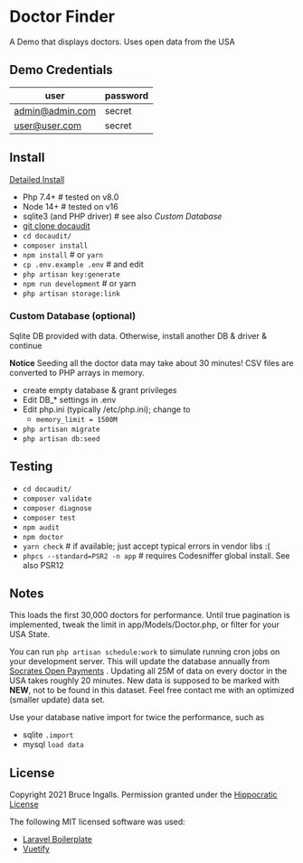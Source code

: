 # Doctor Finder
A Demo that displays doctors. Uses open data from the USA

## Demo Credentials
| user | password |
|---|---|
| admin@admin.com | secret
| user@user.com | secret

## Install
[Detailed Install](https://laravel.com/docs/8.x)

* Php 7.4+  # tested on v8.0
* Node 14+  # tested on v16
* sqlite3 (and PHP driver) # see also *Custom Database*
* [git clone docaudit](https://github.com/bingalls/docaudit)
* `cd docaudit/`
* `composer install`
* `npm install`  # or `yarn`
* `cp .env.example .env` # and edit
* `php artisan key:generate`
* `npm run development`   # or yarn
* `php artisan storage:link`

### Custom Database (optional)
Sqlite DB provided with data. 
Otherwise, install another DB & driver & continue

**Notice** Seeding all the doctor data may take about 30 minutes!
CSV files are converted to PHP arrays in memory.
* create empty database & grant privileges
* Edit DB_* settings in .env
* Edit php.ini (typically /etc/php.ini); change to
  * `memory_limit = 1500M`
* `php artisan migrate`
* `php artisan db:seed`

## Testing
* `cd docaudit/`
* `composer validate`
* `composer diagnose`
* `composer test`
* `npm audit`
* `npm doctor`
* `yarn check`        # if available; just accept typical errors in vendor libs :(
* `phpcs --standard=PSR2 -n app`  # requires Codesniffer global install. See also PSR12

## Notes
This loads the first 30,000 doctors for performance. Until true pagination is
implemented, tweak the limit in app/Models/Doctor.php, or filter for your USA State.

You can run `php artisan schedule:work` to simulate running cron jobs on your
development server. This will update the database annually from
[Socrates Open Payments](https://www.cms.gov/OpenPayments/Data/Dataset-Downloads) .
Updating all 25M of data on every doctor in the USA takes roughly 20 minutes.
New data is supposed to be marked with **NEW**, not to be found in this dataset.
Feel free contact me with an optimized (smaller update) data set.

Use your database native import for twice the performance, such as
* sqlite `.import`
* mysql `load data`

## License
Copyright 2021 Bruce Ingalls. Permission granted under the [Hippocratic License](https://firstdonoharm.dev/)

The following MIT licensed software was used:
* [Laravel Boilerplate](https://github.com/rappasoft/laravel-boilerplate)
* [Vuetify](https://vuetifyjs.com/)
